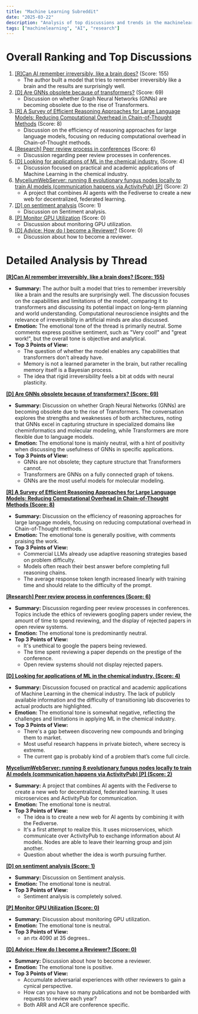 ```yaml
---
title: "Machine Learning Subreddit"
date: "2025-03-22"
description: "Analysis of top discussions and trends in the machinelearning subreddit"
tags: ["machinelearning", "AI", "research"]
---
```


# Overall Ranking and Top Discussions
1.  [[R]Can AI remember irreversibly, like a brain does?](https://www.reddit.com/r/MachineLearning/comments/1jh6lr0/researchcan_ai_remember_irreversibly_like_a_brain/) (Score: 155)
    *   The author built a model that tries to remember irreversibly like a brain and the results are surprisingly well.
2.  [[D] Are GNNs obsolete because of transformers?](https://www.reddit.com/r/MachineLearning/comments/1jgwjjk/d_are_gnns_obsolete_because_of_transformers/) (Score: 69)
    *   Discussion on whether Graph Neural Networks (GNNs) are becoming obsolete due to the rise of Transformers.
3.  [[R] A Survey of Efficient Reasoning Approaches for Large Language Models: Reducing Computational Overhead in Chain-of-Thought Methods](https://www.reddit.com/r/MachineLearning/comments/1jh2y7e/r_a_survey_of_efficient_reasoning_approaches_for/) (Score: 8)
    *   Discussion on the efficiency of reasoning approaches for large language models, focusing on reducing computational overhead in Chain-of-Thought methods.
4.  [[Research] Peer review process in conferences](https://www.reddit.com/r/MachineLearning/comments/1jh2gyb/research_peer_review_process_in_conferences/) (Score: 6)
    *   Discussion regarding peer review processes in conferences.
5.  [[D] Looking for applications of ML in the chemical industry.](https://www.reddit.com/r/MachineLearning/comments/1jh5ib9/d_looking_for_applications_of_ml_in_the_chemical/) (Score: 4)
    *   Discussion focused on practical and academic applications of Machine Learning in the chemical industry.
6.  [MyceliumWebServer: running 8 evolutionary fungus nodes locally to train AI models (communication happens via ActivityPub) [P]](https://makertube.net/w/mLvv7KLoLBJrwTYPfXeSUk) (Score: 2)
    *   A project that combines AI agents with the Fediverse to create a new web for decentralized, federated learning.
7.  [[D] on sentiment analysis](https://www.reddit.com/r/MachineLearning/comments/1jhap5l/d_on_sentiment_analysis/) (Score: 1)
    *   Discussion on Sentiment analysis.
8.  [[P] Monitor GPU Utilization](https://i.redd.it/8or5ocz7l8qe1.png) (Score: 0)
    *   Discussion about monitoring GPU utilization.
9.  [[D] Advice: How do I become a Reviewer?](https://www.reddit.com/r/MachineLearning/comments/1jh2bax/d_advice_how_do_i_become_a_reviewer/) (Score: 0)
    *   Discussion about how to become a reviewer.

# Detailed Analysis by Thread
**[[R]Can AI remember irreversibly, like a brain does? (Score: 155)](https://www.reddit.com/r/MachineLearning/comments/1jh6lr0/researchcan_ai_remember_irreversibly_like_a_brain/)**
*  **Summary:**  The author built a model that tries to remember irreversibly like a brain and the results are surprisingly well. The discussion focuses on the capabilities and limitations of the model, comparing it to transformers and discussing its potential impact on long-term planning and world understanding. Computational neuroscience insights and the relevance of irreversibility in artificial minds are also discussed.
*  **Emotion:** The emotional tone of the thread is primarily neutral. Some comments express positive sentiment, such as "Very cool!" and "great work!", but the overall tone is objective and analytical.
*  **Top 3 Points of View:**
    * The question of whether the model enables any capabilities that transformers don't already have.
    * Memory is not a learned parameter in the brain, but rather recalling memory itself is a Bayesian process.
    * The idea that rigid irreversibility feels a bit at odds with neural plasticity.

**[[D] Are GNNs obsolete because of transformers? (Score: 69)](https://www.reddit.com/r/MachineLearning/comments/1jgwjjk/d_are_gnns_obsolete_because_of_transformers/)**
*  **Summary:**  Discussion on whether Graph Neural Networks (GNNs) are becoming obsolete due to the rise of Transformers. The conversation explores the strengths and weaknesses of both architectures, noting that GNNs excel in capturing structure in specialized domains like cheminformatics and molecular modeling, while Transformers are more flexible due to language models.
*  **Emotion:** The emotional tone is mainly neutral, with a hint of positivity when discussing the usefulness of GNNs in specific applications.
*  **Top 3 Points of View:**
    * GNNs are not obsolete; they capture structure that Transformers cannot.
    * Transformers are GNNs on a fully connected graph of tokens.
    * GNNs are the most useful models for molecular modeling.

**[[R] A Survey of Efficient Reasoning Approaches for Large Language Models: Reducing Computational Overhead in Chain-of-Thought Methods (Score: 8)](https://www.reddit.com/r/MachineLearning/comments/1jh2y7e/r_a_survey_of_efficient_reasoning_approaches_for/)**
*  **Summary:**  Discussion on the efficiency of reasoning approaches for large language models, focusing on reducing computational overhead in Chain-of-Thought methods.
*  **Emotion:** The emotional tone is generally positive, with comments praising the work.
*  **Top 3 Points of View:**
    * Commercial LLMs already use adaptive reasoning strategies based on problem difficulty.
    * Models often reach their best answer before completing full reasoning chains.
    * The average response token length increased linearly with training time and should relate to the difficulty of the prompt.

**[[Research] Peer review process in conferences (Score: 6)](https://www.reddit.com/r/MachineLearning/comments/1jh2gyb/research_peer_review_process_in_conferences/)**
*  **Summary:**  Discussion regarding peer review processes in conferences. Topics include the ethics of reviewers googling papers under review, the amount of time to spend reviewing, and the display of rejected papers in open review systems.
*  **Emotion:** The emotional tone is predominantly neutral.
*  **Top 3 Points of View:**
    * It's unethical to google the papers being reviewed.
    * The time spent reviewing a paper depends on the prestige of the conference.
    * Open review systems should not display rejected papers.

**[[D] Looking for applications of ML in the chemical industry. (Score: 4)](https://www.reddit.com/r/MachineLearning/comments/1jh5ib9/d_looking_for_applications_of_ml_in_the_chemical/)**
*  **Summary:**  Discussion focused on practical and academic applications of Machine Learning in the chemical industry. The lack of publicly available information and the difficulty of transitioning lab discoveries to actual products are highlighted.
*  **Emotion:** The emotional tone is somewhat negative, reflecting the challenges and limitations in applying ML in the chemical industry.
*  **Top 3 Points of View:**
    * There's a gap between discovering new compounds and bringing them to market.
    * Most useful research happens in private biotech, where secrecy is extreme.
    * The current gap is probably kind of a problem that’s come full circle.

**[MyceliumWebServer: running 8 evolutionary fungus nodes locally to train AI models (communication happens via ActivityPub) [P] (Score: 2)](https://makertube.net/w/mLvv7KLoLBJrwTYPfXeSUk)**
*  **Summary:**  A project that combines AI agents with the Fediverse to create a new web for decentralized, federated learning. It uses microservices and ActivityPub for communication.
*  **Emotion:** The emotional tone is neutral.
*  **Top 3 Points of View:**
    * The idea is to create a new web for AI agents by combining it with the Fediverse.
    * It's a first attempt to realize this. It uses microservices, which communicate over ActivityPub to exchange information about AI models. Nodes are able to leave their learning group and join another.
    * Question about whether the idea is worth pursuing further.

**[[D] on sentiment analysis (Score: 1)](https://www.reddit.com/r/MachineLearning/comments/1jhap5l/d_on_sentiment_analysis/)**
*  **Summary:**  Discussion on Sentiment analysis.
*  **Emotion:** The emotional tone is neutral.
*  **Top 3 Points of View:**
    * Sentiment analysis is completely solved.

**[[P] Monitor GPU Utilization (Score: 0)](https://i.redd.it/8or5ocz7l8qe1.png)**
*  **Summary:**  Discussion about monitoring GPU utilization.
*  **Emotion:** The emotional tone is neutral.
*  **Top 3 Points of View:**
    * an rtx 4090 at 35 degrees..

**[[D] Advice: How do I become a Reviewer? (Score: 0)](https://www.reddit.com/r/MachineLearning/comments/1jh2bax/d_advice_how_do_i_become_a_reviewer/)**
*  **Summary:**  Discussion about how to become a reviewer.
*  **Emotion:** The emotional tone is positive.
*  **Top 3 Points of View:**
    * Accumulate adversarial experiences with other reviewers to gain a cynical perspective.
    * How can you have so many publications and not be bombarded with requests to review each year?
    * Both ARR and ACR are conference specific.
